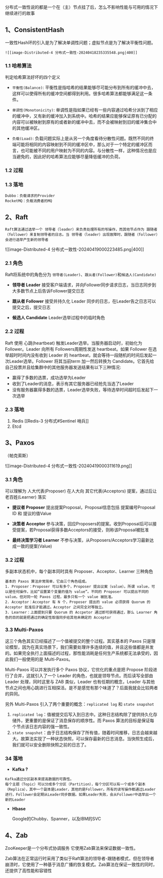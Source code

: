 
分布式一致性说的都是一个在（主）节点挂了后，怎么不影响性能与可用的情况下继续进行的故事

## 1、ConsistentHash

一致性Hash环的引入是为了解决单调性问题；虚拟节点是为了解决平衡性问题。

	![[image-Distributed-4 分布式一致性-20240418235335548.png|400]]

### 1.1 哈希算法

判定哈希算法好坏的四个定义

- `平衡性(Balance)`: 平衡性是指哈希的结果能够尽可能分布到所有的缓冲中去，这样可以使得所有的缓冲空间都得到利用。很多哈希算法都能够满足这一条件。
    
- `单调性(Monotonicity)`: 单调性是指如果已经有一些内容通过哈希分派到了相应的缓冲中，又有新的缓冲加入到系统中。哈希的结果应能够保证原有已分配的内容可以被映射到原有的或者新的缓冲中去，而不会被映射到旧的缓冲集合中的其他缓冲区。
    
- `负载(Load)`: 负载问题实际上是从另一个角度看待分散性问题。既然不同的终端可能将相同的内容映射到不同的缓冲区中，那么对于一个特定的缓冲区而言，也可能被不同的用户映射为不同的内容。与分散性一样，这种情况也是应当避免的，因此好的哈希算法应能够尽量降低缓冲的负荷。
    
### 1.2 过程


### 1.3 落地

	Dubbo：负载请求的Provider
	RocketMQ：负载消费者的MQ

## 2、Raft

	Raft算法通过选举一个 领导者（leader）来负责处理所有的写操作，而其他节点作为 跟随者（follower）来复制领导者的日志。当 领导者（leader）出现故障时，跟随者（follower）会进行选举产生新的领导者

![[image-Distributed-4 分布式一致性-20240419000223485.png|400]]

### 2.1 角色

Raft将系统中的角色分为 `领导者(Leader)`、`跟从者(Follower)`和`候选人(Candidate)`

-  **领导者 Leader**
	接受客户端请求，并向Follower同步请求日志，当日志同步到大多数节点上后告诉Follower提交日志

-  **跟从者 Follower**
	接受并持久化 Leader 同步的日志，在Leader告之日志可以提交之后，提交日志

-  **候选人 Candidate**
	Leader选举过程中的临时角色

### 2.2 过程

Raft 使用 心跳(heartbeat) 触发Leader选举。当服务器启动时，初始化为 Follower。Leader 向所有 Followers周期性发送 heartbeat。如果 Follower 在选举超时时间内没有收到 Leader 的 heartbeat，就会等待一段随机的时间后发起一次Leader选举。Follower 将其当前term 加一然后转换为 Candidate。它首先给自己投票并且给集群中的其他服务器发送结果有以下三种情况:
-  赢得了多数的选票，成功选举为Leader
-  收到了Leader的消息，表示有其它服务器已经抢先当选了Leader
-  没有服务器赢得多数的选票，Leader选举失败，等待选举时间超时后发起下一次选举

### 2.3 落地

1.  Redis [[Redis-3 分布式#Sentinel 哨兵]]
2.  Etcd


## 3、Paxos
（帕克索斯）

![[image-Distributed-4 分布式一致性-20240419000311619.png]]

### 3.1 角色

可以理解为 人大代表(Proposer) 在人大向 其它代表(Acceptors) 提案，通过后让 老百姓(Learner) 落实

-  **提议者 Proposer**
	提出提案Proposal，Proposal信息包括 提案编号Proposal ID 和 提议的值Value

-  **决策者 Acceptor**
	参与决策，回应Proposers的提案。收到Proposal后可以接受提案，若Proposal获得多数Acceptors的接受，则称该Proposal被批准

-  **最终决策学习者 Learner**
	不参与决策，从Proposers/Acceptors学习最新达成一致的提案(Value)

### 3.2 过程

多副本状态机中，每个副本同时具有 Proposer、Acceptor、Learner 三种角色
 
```
基本的 Paxos 算法非常简单，它由三个角色组成。
1. Proposer：Proposer 可以有多个，Proposer 提出议案（value）。所谓 value，可以是任何操作，比如“设置某个变量的值为 value”。不同的 Proposer 可以提出不同的 value。但对同一轮 Paxos 过程，最多只有一个 value 被批准。
2. Acceptor：Acceptor 有 N 个，Proposer 提出的 value 必须获得 Quorum 的 Acceptor 批准后才能通过。Acceptor 之间完全对等独立。
3. Learner：上面提到只要 Quorum 的 Accpetor 通过即可获得通过，那么 Learner 角色的目的就是把通过的确定性取值同步给其他未确定的 Acceptor

```


### 3.3 Multi-Paxos

这三个角色其实已经描述了一个值被提交的整个过程。其实基本的 Paxos 只是理论模型，因为在真实场景下，我们需要处理许多连续的值，并且这些值都是并发的。如果完全执行上面描述的过程，那性能消耗是任何生产系统都无法承受的，因此我们一般使用的是 Multi-Paxos。

Multi-Paxos 可以并发执行多个 Paxos 协议，它优化的重点是把 Propose 阶段进行了合并，这就引入了一个 Leader 的角色，也就是领导节点。而后读写全部由 Leader 处理，同时这里与 ZAB 类似，Leader 也有任期的概念，Leader 与其他节点之间也用心跳进行互相探活。是不是感觉有那个味道了？后面我就会比较两者的异同。

另外 Multi-Paxos 引入了两个重要的概念：`replicated log` 和 `state snapshot`
1. `replicated log`：值被提交后写入到日志中。这种日志结构除了提供持久化存储外，更重要的是保证了消息保存的顺序性。而 Paxos 算法的目标是保证每个节点该日志内容的强一致性。
2. `state snapshot`：由于日志结构保存了所有值，随着时间推移，日志会越来越大。故算法实现了一种状态快照，可以保存最新的日志消息。当快照生成后，我们就可以安全删除快照之前的日志了。


### 34 落地

 - **Kafka ?**
 
```
Kafka通过分区副本来提高数据的可靠性。
每个主题（Topic）可以分成多个分区（Partition），每个分区可以有一个或多个副本（Replica），其中一个副本是Leader，其他的是Follower。所有的读写操作都通过Leader进行，Follower会定期从Leader同步数据。如果Leader失败，会从Follower中选举出一个新的Leader
```


-  **Hbase**

	Google的Chubby、Spanner，以及IBM的SVC
## 4、Zab

ZooKeeper是一个分布式协调服务 它使用Zab算法来保证数据一致性。

Zab算法在正常运行时采用了类似于Raft算法的领导者-跟随者模式，但在领导者崩溃时，它使用了一种基于消息广播的恢复模式。Zab算法在保证一致性的同时，还提供了高性能和容错性